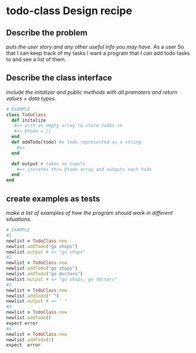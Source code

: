 # todo-class Design recipe 

## Describe the problem

_puts the user story and any other useful info you may have._
As a user
So that I can keep track of my tasks
I want a program that I can add todo tasks to and see a list of them.

## Describe the class interface

_include the initalizer and public methods with all pramaters and return values + data types._

```ruby
# EXAMPLE
class TodoClass
  def initalize 
   #=> with an empty array to store todos in 
   #=> @todo = []
  end
  def addTodo(todo) #a todo represented as a string 
    #=> 
  end

  def output # takes no inputs
    #=> iterates thru @todo array and outputs each todo
  end
end 
```

## create examples as tests 
 
_make a list of examples of how the program should work in different situations._

```ruby
# EXAMPLE
#1
newlist = TodoClass.new
newlist.addTodo("go shops")
newlist.output # => "go shops"
#2
newlist = TodoClass.new
newlist.addTodo("go shops")
newlist.addTodo("go doctors")
newlist.output # => "go shops, go doctors"
#3
newlist = TodoClass.new
newlist.addTodo(" ")
newlist.output # => " "
#4
newlist = TodoClass.new
newlist.addTodo()
expect error
#4
newlist = TodoClass.new
newlist.addTodo(1)
expect  error 
```

